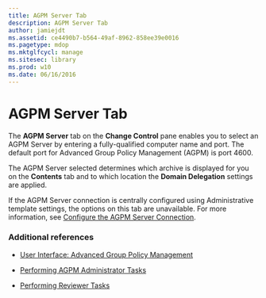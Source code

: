 ```yaml
---
title: AGPM Server Tab
description: AGPM Server Tab
author: jamiejdt
ms.assetid: ce4490b7-b564-49af-8962-858ee39e0016
ms.pagetype: mdop
ms.mktglfcycl: manage
ms.sitesec: library
ms.prod: w10
ms.date: 06/16/2016
---
```



# AGPM Server Tab


The **AGPM Server** tab on the **Change Control** pane enables you to select an AGPM Server by entering a fully-qualified computer name and port. The default port for Advanced Group Policy Management (AGPM) is port 4600.

The AGPM Server selected determines which archive is displayed for you on the **Contents** tab and to which location the **Domain Delegation** settings are applied.

If the AGPM Server connection is centrally configured using Administrative template settings, the options on this tab are unavailable. For more information, see [Configure the AGPM Server Connection](configure-the-agpm-server-connection.md).

### Additional references

-   [User Interface: Advanced Group Policy Management](user-interface-advanced-group-policy-management.md)

-   [Performing AGPM Administrator Tasks](performing-agpm-administrator-tasks.md)

-   [Performing Reviewer Tasks](performing-reviewer-tasks.md)

 

 





